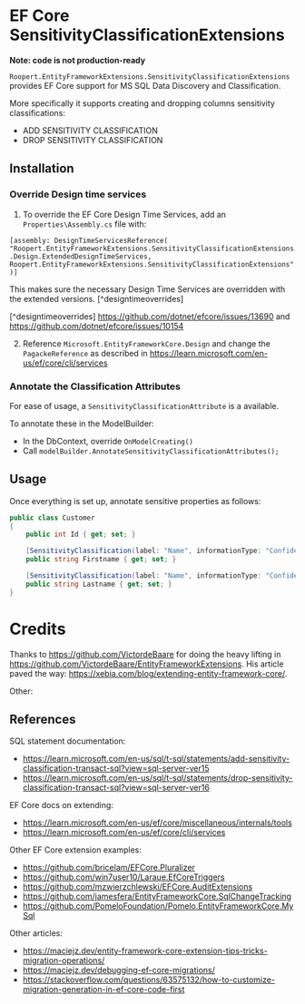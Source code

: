 # EF Core SensitivityClassificationExtensions

**Note: code is not production-ready**

`Roopert.EntityFrameworkExtensions.SensitivityClassificationExtensions` provides EF Core support for MS SQL Data Discovery and Classification.

More specifically it supports creating and dropping columns sensitivity classifications:
* ADD SENSITIVITY CLASSIFICATION
* DROP SENSITIVITY CLASSIFICATION

## Installation

### Override Design time services

1. To override the EF Core Design Time Services, add an `Properties\Assembly.cs` file with:

`[assembly: DesignTimeServicesReference(
    "Roopert.EntityFrameworkExtensions.SensitivityClassificationExtensions.Design.ExtendedDesignTimeServices, Roopert.EntityFrameworkExtensions.SensitivityClassificationExtensions")]`

This makes sure the necessary Design Time Services are overridden with the extended versions. [^designtimeoverrides]

[^designtimeoverrides] https://github.com/dotnet/efcore/issues/13690 and https://github.com/dotnet/efcore/issues/10154

2. Reference `Microsoft.EntityFrameworkCore.Design` and change the `PagackeReference` as described in 
https://learn.microsoft.com/en-us/ef/core/cli/services

### Annotate the Classification Attributes

For ease of usage, a `SensitivityClassificationAttribute` is a available.

To annotate these in the ModelBuilder:
* In the DbContext, override `OnModelCreating()`
* Call `modelBuilder.AnnotateSensitivityClassificationAttributes();`

## Usage

Once everything is set up, annotate sensitive properties as follows:

```csharp
public class Customer
{
    public int Id { get; set; }

    [SensitivityClassification(label: "Name", informationType: "Confidential - GDPR")]
    public string Firstname { get; set; }

    [SensitivityClassification(label: "Name", informationType: "Confidential - GDPR")]
    public string Lastname { get; set; }
}
```

# Credits

Thanks to https://github.com/VictordeBaare for doing the heavy lifting in https://github.com/VictordeBaare/EntityFrameworkExtensions. 
His article paved the way: https://xebia.com/blog/extending-entity-framework-core/.

Other:

## References

SQL statement documentation:
* https://learn.microsoft.com/en-us/sql/t-sql/statements/add-sensitivity-classification-transact-sql?view=sql-server-ver15
* https://learn.microsoft.com/en-us/sql/t-sql/statements/drop-sensitivity-classification-transact-sql?view=sql-server-ver16

EF Core docs on extending:
* https://learn.microsoft.com/en-us/ef/core/miscellaneous/internals/tools
* https://learn.microsoft.com/en-us/ef/core/cli/services


Other EF Core extension examples:
* https://github.com/bricelam/EFCore.Pluralizer
* https://github.com/win7user10/Laraue.EfCoreTriggers
* https://github.com/mzwierzchlewski/EFCore.AuditExtensions
* https://github.com/jamesfera/EntityFrameworkCore.SqlChangeTracking
* https://github.com/PomeloFoundation/Pomelo.EntityFrameworkCore.MySql

Other articles:
* https://maciejz.dev/entity-framework-core-extension-tips-tricks-migration-operations/
* https://maciejz.dev/debugging-ef-core-migrations/
* https://stackoverflow.com/questions/63575132/how-to-customize-migration-generation-in-ef-core-code-first
